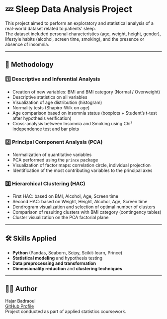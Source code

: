# 💤 Sleep Data Analysis Project

This project aimed to perform an exploratory and statistical analysis of a real-world dataset related to patients' sleep.  
The dataset included personal characteristics (age, weight, height, gender), lifestyle habits (alcohol, screen time, smoking), and the presence or absence of insomnia.

---

## 📌 Methodology

### 1️⃣ Descriptive and Inferential Analysis
- Creation of new variables: BMI and BMI category (Normal / Overweight)
- Descriptive statistics on all variables
- Visualization of age distribution (histogram)
- Normality tests (Shapiro-Wilk on age)
- Age comparison based on insomnia status (boxplots + Student’s t-test after hypothesis verification)
- Cross-analysis between Insomnia and Smoking using Chi² independence test and bar plots

### 2️⃣ Principal Component Analysis (PCA)
- Normalization of quantitative variables
- PCA performed using the `prince` package
- Visualization of factor maps: correlation circle, individual projection
- Identification of the most contributing variables to the principal axes

### 3️⃣ Hierarchical Clustering (HAC)
- First HAC: based on BMI, Alcohol, Age, Screen time
- Second HAC: based on Weight, Height, Alcohol, Age, Screen time
- Dendrogram visualization and selection of optimal number of clusters
- Comparison of resulting clusters with BMI category (contingency tables)
- Cluster visualization on the PCA factorial plane

---

## 🛠️ Skills Applied

- **Python** (Pandas, Seaborn, Scipy, Scikit-learn, Prince)
- **Statistical modeling** and hypothesis testing
- **Data preprocessing and transformation**
- **Dimensionality reduction** and **clustering techniques**

---

## 👩‍💻 Author

Hajar Badraoui  
[GitHub Profile](https://github.com/Hajar-badr)  
Project conducted as part of applied statistics coursework.
